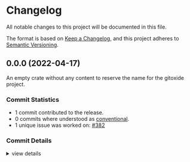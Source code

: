# Changelog

All notable changes to this project will be documented in this file.

The format is based on [Keep a Changelog](https://keepachangelog.com/en/1.0.0/),
and this project adheres to [Semantic Versioning](https://semver.org/spec/v2.0.0.html).

## 0.0.0 (2022-04-17)

An empty crate without any content to reserve the name for the gitoxide project.

### Commit Statistics

<csr-read-only-do-not-edit/>

 - 1 commit contributed to the release.
 - 0 commits where understood as [conventional](https://www.conventionalcommits.org).
 - 1 unique issue was worked on: [#382](https://github.com/Byron/gitoxide/issues/382)

### Commit Details

<csr-read-only-do-not-edit/>

<details><summary>view details</summary>

 * **[#382](https://github.com/Byron/gitoxide/issues/382)**
    - add dummy crates for git-rebase and git-lfs ([`94c8122`](https://github.com/Byron/gitoxide/commit/94c81226e2713c869462241429df608e04c4418d))
</details>

